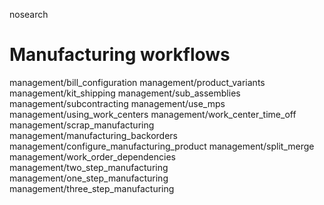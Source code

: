 nosearch  

# Manufacturing workflows

<div class="toctree" titlesonly="">

management/bill_configuration management/product_variants
management/kit_shipping management/sub_assemblies
management/subcontracting management/use_mps
management/using_work_centers management/work_center_time_off
management/scrap_manufacturing management/manufacturing_backorders
management/configure_manufacturing_product management/split_merge
management/work_order_dependencies management/two_step_manufacturing
management/one_step_manufacturing management/three_step_manufacturing

</div>
